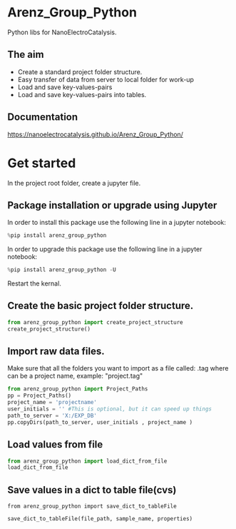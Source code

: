 # Arenz_Group_Python
Python libs for NanoElectroCatalysis.

## The aim
 - Create a standard project folder structure.
 - Easy transfer of data from server to local folder for work-up
 - Load and save key-values-pairs
 - Load and save key-values-pairs into tables.




## Documentation

https://nanoelectrocatalysis.github.io/Arenz_Group_Python/

# Get started
In the project root folder, create a jupyter file.

## Package installation or upgrade using Jupyter

In order to install this package use the following line in a jupyter notebook: 
```python
%pip install arenz_group_python
```
In order to upgrade this package use the following line in a jupyter notebook: 

```python
%pip install arenz_group_python -U
```

Restart the kernal.

## Create the basic project folder structure.

```python
from arenz_group_python import create_project_structure
create_project_structure()
```

## Import raw data files.
Make sure that all the folders you want to import as a file called:
<IDENTIFYIER>.tag 
where <IDENTIFYIER> can be a project name, example: "project.tag"

```python
from arenz_group_python import Project_Paths
pp = Project_Paths()
project_name = 'projectname'
user_initials = '' #This is optional, but it can speed up things
path_to_server = 'X:/EXP_DB'
pp.copyDirs(path_to_server, user_initials , project_name )
```

## Load values from file
```python
from arenz_group_python import load_dict_from_file
load_dict_from_file

```

## Save values in a dict to table file(cvs)
```
from arenz_group_python import save_dict_to_tableFile
 
save_dict_to_tableFile(file_path, sample_name, properties)
```
